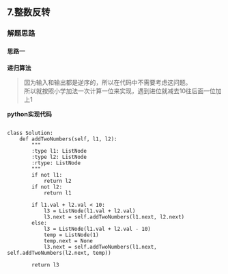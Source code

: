 ## 7.整数反转
### 解题思路
#### 思路一
**递归算法**
> 因为输入和输出都是逆序的，所以在代码中不需要考虑这问题。  
所以就按照小学加法一次计算一位来实现，遇到进位就减去10往后面一位加上1

**python实现代码**
```

class Solution:
    def addTwoNumbers(self, l1, l2):
        """
        :type l1: ListNode
        :type l2: ListNode
        :rtype: ListNode
        """
        if not l1:
            return l2
        if not l2:
            return l1
        
        if l1.val + l2.val < 10:
            l3 = ListNode(l1.val + l2.val)
            l3.next = self.addTwoNumbers(l1.next, l2.next)
        else:
            l3 = ListNode(l1.val + l2.val - 10)
            temp = ListNode(1)
            temp.next = None
            l3.next = self.addTwoNumbers(l1.next, self.addTwoNumbers(l2.next, temp))
            
        return l3
```


